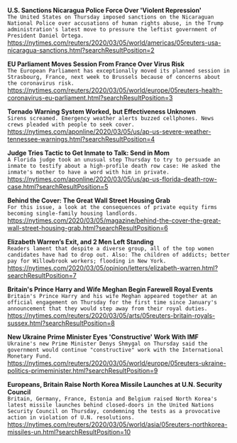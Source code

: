 **U.S. Sanctions Nicaragua Police Force Over 'Violent Repression'**\
`The United States on Thursday imposed sanctions on the Nicaraguan National Police over accusations of human rights abuse, in the Trump administration's latest move to pressure the leftist government of President Daniel Ortega.`\
https://nytimes.com/reuters/2020/03/05/world/americas/05reuters-usa-nicaragua-sanctions.html?searchResultPosition=2

**EU Parliament Moves Session From France Over Virus Risk**\
`The European Parliament has exceptionally moved its planned session in Strasbourg, France, next week to Brussels because of concerns about the coronavirus risk.`\
https://nytimes.com/reuters/2020/03/05/world/europe/05reuters-health-coronavirus-eu-parliament.html?searchResultPosition=3

**Tornado Warning System Worked, but Effectiveness Unknown**\
`Sirens screamed. Emergency weather alerts buzzed cellphones. News crews pleaded with people to seek cover.`\
https://nytimes.com/aponline/2020/03/05/us/ap-us-severe-weather-tennessee-warnings.html?searchResultPosition=4

**Judge Tries Tactic to Get Inmate to Talk: Send in Mom**\
`A Florida judge took an unusual step Thursday to try to persuade an inmate to testify about a high-profile death row case: He asked the inmate's mother to have a word with him in private.`\
https://nytimes.com/aponline/2020/03/05/us/ap-us-florida-death-row-case.html?searchResultPosition=5

**Behind the Cover: The Great Wall Street Housing Grab**\
`For this issue, a look at the consequences of private equity firms becoming single-family housing landlords.`\
https://nytimes.com/2020/03/05/magazine/behind-the-cover-the-great-wall-street-housing-grab.html?searchResultPosition=6

**Elizabeth Warren’s Exit, and 2 Men Left Standing**\
`Readers lament that despite a diverse group, all of the top women candidates have had to drop out. Also: The children of addicts; better pay for Willowbrook workers; flooding in New York.`\
https://nytimes.com/2020/03/05/opinion/letters/elizabeth-warren.html?searchResultPosition=7

**Britain's Prince Harry and Wife Meghan Begin Farewell Royal Events**\
`Britain's Prince Harry and his wife Meghan appeared together at an official engagement on Thursday for the first time since January's announcement that they would step away from their royal duties. `\
https://nytimes.com/reuters/2020/03/05/arts/05reuters-britain-royals-sussex.html?searchResultPosition=8

**New Ukraine Prime Minister Eyes 'Constructive' Work With IMF**\
`Ukraine's new Prime Minister Denys Shmygal on Thursday said the government would continue "constructive" work with the International Monetary Fund.`\
https://nytimes.com/reuters/2020/03/05/world/europe/05reuters-ukraine-politics-primeminister.html?searchResultPosition=9

**Europeans, Britain Raise North Korea Missile Launches at U.N. Security Council**\
`Britain, Germany, France, Estonia and Belgium raised North Korea's latest missile launches behind closed-doors in the United Nations Security Council on Thursday, condemning the tests as a provocative action in violation of U.N. resolutions. `\
https://nytimes.com/reuters/2020/03/05/world/asia/05reuters-northkorea-missiles-un.html?searchResultPosition=10

